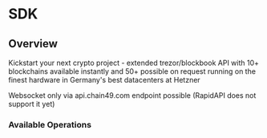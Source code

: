 # SDK

## Overview

Kickstart your next crypto project - extended trezor/blockbook API with 10+ blockchains available instantly and 50+ possible on request running on the finest hardware in Germany's best datacenters at Hetzner

Websocket only via api.chain49.com endpoint possible (RapidAPI does not support it yet)

### Available Operations

